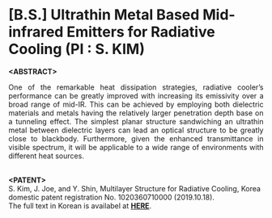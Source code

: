 # [B.S.] Ultrathin Metal Based Mid-infrared Emitters for Radiative Cooling (PI : S. KIM)
**&lt;ABSTRACT&gt;**
<div align="justify"> 
  One of the remarkable heat dissipation strategies, radiative cooler’s performance can be greatly improved with increasing its emissivity over a broad range of mid-IR. This can be achieved by employing both dielectric materials and metals having the relatively larger penetration depth base on a tunneling effect. The simplest planar structure sandwiching an ultrathin metal between dielectric layers can lead an optical structure to be greatly close to blackbody. Furthermore, given the enhanced transmittance in visible spectrum, it will be applicable to a wide range of environments with different heat sources.
</div>
<br>

**&lt;PATENT&gt;**
<br>
S. Kim, J. Joe, and Y. Shin, Multilayer Structure for Radiative Cooling, Korea domestic patent registration No. 1020360710000 (2019.10.18).
<br>The full text in Korean is availabel at [**HERE**](https://doi.org/10.8080/1020180067579).
